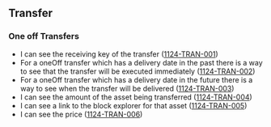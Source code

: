 ## Transfer

### One off Transfers

- I can see the receiving key of the transfer (<a name="1124-TRAN-001" href="#1124-TRAN-001">1124-TRAN-001</a>)
- For a oneOff transfer which has a delivery date in the past there is a way to see that the transfer will be executed immediately (<a name="1124-TRAN-002" href="#1124-TRAN-002">1124-TRAN-002</a>)
- For a oneOff transfer which has a delivery date in the future there is a way to see when the transfer will be delivered (<a name="1124-TRAN-003" href="#1124-TRAN-003">1124-TRAN-003</a>)
- I can see the amount of the asset being transferred (<a name="1124-TRAN-004" href="#1124-TRAN-004">1124-TRAN-004</a>)
- I can see a link to the block explorer for that asset (<a name="1124-TRAN-005" href="#1124-TRAN-005">1124-TRAN-005</a>)
- I can see the price (<a name="1124-TRAN-006" href="#1124-TRAN-006">1124-TRAN-006</a>)
